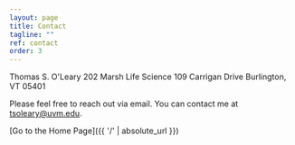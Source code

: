 ```yaml
---
layout: page
title: Contact
tagline: ""
ref: contact
order: 3
---
```


Thomas S. O'Leary
202 Marsh Life Science
109 Carrigan Drive
Burlington, VT 05401

Please feel free to reach out via email. You can contact me at tsoleary@uvm.edu.

[Go to the Home Page]({{ '/' | absolute_url }})
